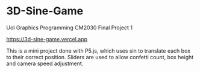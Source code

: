 # 3D-Sine-Game
Uol Graphics Programming CM2030 Final Project 1

https://3d-sine-game.vercel.app

This is a mini project done with P5.js, which uses sin to translate each box to their correct position. Sliders are used to allow confetti count, box height and camera speed adjustment. 
